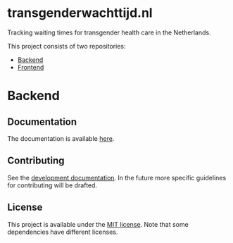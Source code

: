 # transgenderwachttijd.nl

Tracking waiting times for transgender health care in the Netherlands.

This project consists of two repositories:
- [Backend](https://github.com/DanielleHuisman/transgenderwachttijd-backend)
- [Frontend](https://github.com/DanielleHuisman/transgenderwachttijd-frontend)

# Backend

## Documentation
The documentation is available [here](docs/index.md).

## Contributing
See the [development documentation](docs/development.md). In the future more specific guidelines for contributing will be drafted. 

## License
This project is available under the [MIT license](LICENSE.md). Note that some dependencies have different licenses.
